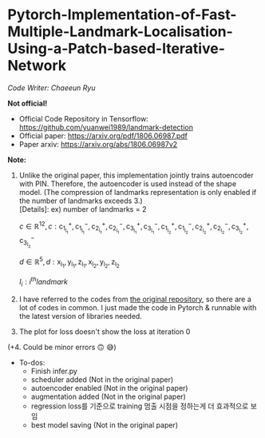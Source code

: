 # Pytorch-Implementation-of-Fast-Multiple-Landmark-Localisation-Using-a-Patch-based-Iterative-Network
*Code Writer: Chaeeun Ryu*

**Not official!** <br>
- Official Code Repository in Tensorflow: https://github.com/yuanwei1989/landmark-detection <br>
- Official paper: https://arxiv.org/pdf/1806.06987.pdf 
- Paper arxiv: https://arxiv.org/abs/1806.06987v2


**Note:** 
1. Unlike the original paper, this implementation jointly trains autoencoder with PIN. Therefore, the autoencoder is used instead of the shape model. (The compression of landmarks representation is only enabled if the number of landmarks exceeds 3.)<br>
    [Details]:
    ex) number of landmarks = 2
    
    $c \in \mathbb{R}^{12}, c : \mathrm{{} c_{1_{l_1}}^+,c_{1_{l_1}}^-,c_{2_{l_1}}^+,c_{2_{l_1}}^-,c_{3_{l_1}}^+,c_{3_{l_1}}^-,c_{1_{l_2}}^+,c_{1_{l_2}}^-,c_{2_{l_2}}^+,c_{2_{l_2}}^-,c_{3_{l_2}}^+,c_{3_{l_2}}^- \mathrm{}}$

    $d \in \mathbb{R}^5, d: \mathrm{{} {x_{l_1},y_{l_1},z_{l_1},x_{l_2},y_{l_2},z_{l_2}} \mathrm{}}$
    
    
    $l_i : i^{th} landmark$


2. I have referred to the codes from [the original repository](https://github.com/yuanwei1989/landmark-detection), so there are a lot of codes in common. I just made the code in Pytorch & runnable with the latest version of libraries needed.

3. The plot for loss doesn't show the loss at iteration 0

(+4. Could be minor errors :upside_down_face: :sweat_smile:)

- To-dos:
    - Finish infer.py
    - scheduler added (Not in the original paper)
    - autoencoder enabled (Not in the original paper)
    - augmentation added (Not in the original paper)
    - regression loss를 기준으로 training 멈출 시점을 정하는게 더 효과적으로 보임
    - best model saving (Not in the original paper)